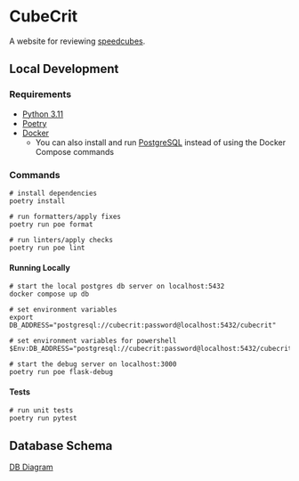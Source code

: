 # CubeCrit

A website for reviewing [speedcubes](https://en.wikipedia.org/wiki/Speedcubing).

## Local Development

### Requirements

- [Python 3.11](https://www.python.org/downloads)
- [Poetry](https://python-poetry.org/docs/#installation)
- [Docker](https://docs.docker.com/desktop)
  - You can also install and run [PostgreSQL](https://www.postgresql.org) instead of using the Docker Compose commands

### Commands

```shell
# install dependencies
poetry install

# run formatters/apply fixes
poetry run poe format

# run linters/apply checks
poetry run poe lint
```

#### Running Locally

```shell
# start the local postgres db server on localhost:5432
docker compose up db

# set environment variables
export DB_ADDRESS="postgresql://cubecrit:password@localhost:5432/cubecrit"

# set environment variables for powershell
$Env:DB_ADDRESS="postgresql://cubecrit:password@localhost:5432/cubecrit"

# start the debug server on localhost:3000
poetry run poe flask-debug
```

#### Tests

```shell
# run unit tests
poetry run pytest
```

## Database Schema

[DB Diagram](https://dbdiagram.io/d/cubecrit-65cad6a6ac844320ae004c73)

